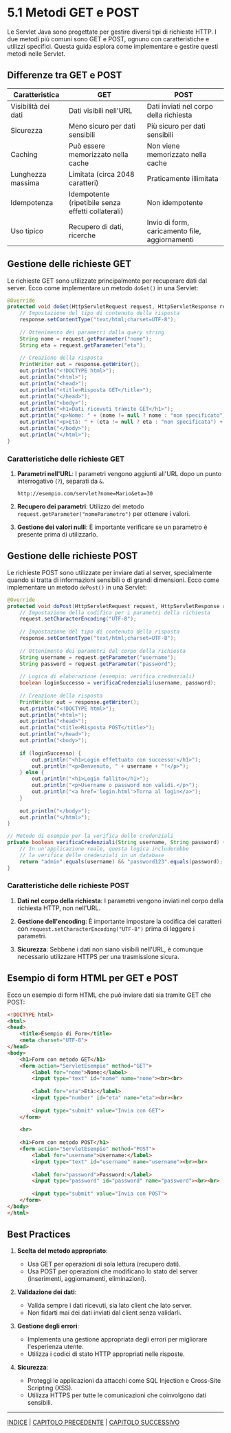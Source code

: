 # 5.1 Metodi GET e POST

Le Servlet Java sono progettate per gestire diversi tipi di richieste HTTP. I due metodi più comuni sono GET e POST, ognuno con caratteristiche e utilizzi specifici. Questa guida esplora come implementare e gestire questi metodi nelle Servlet.

## Differenze tra GET e POST

| Caratteristica | GET | POST |
|----------------|-----|------|
| Visibilità dei dati | Dati visibili nell'URL | Dati inviati nel corpo della richiesta |
| Sicurezza | Meno sicuro per dati sensibili | Più sicuro per dati sensibili |
| Caching | Può essere memorizzato nella cache | Non viene memorizzato nella cache |
| Lunghezza massima | Limitata (circa 2048 caratteri) | Praticamente illimitata |
| Idempotenza | Idempotente (ripetibile senza effetti collaterali) | Non idempotente |
| Uso tipico | Recupero di dati, ricerche | Invio di form, caricamento file, aggiornamenti |

## Gestione delle richieste GET

Le richieste GET sono utilizzate principalmente per recuperare dati dal server. Ecco come implementare un metodo `doGet()` in una Servlet:

```java
@Override
protected void doGet(HttpServletRequest request, HttpServletResponse response) throws ServletException, IOException {
    // Impostazione del tipo di contenuto della risposta
    response.setContentType("text/html;charset=UTF-8");
    
    // Ottenimento dei parametri dalla query string
    String nome = request.getParameter("nome");
    String eta = request.getParameter("eta");
    
    // Creazione della risposta
    PrintWriter out = response.getWriter();
    out.println("<!DOCTYPE html>");
    out.println("<html>");
    out.println("<head>");
    out.println("<title>Risposta GET</title>");
    out.println("</head>");
    out.println("<body>");
    out.println("<h1>Dati ricevuti tramite GET</h1>");
    out.println("<p>Nome: " + (nome != null ? nome : "non specificato") + "</p>");
    out.println("<p>Età: " + (eta != null ? eta : "non specificata") + "</p>");
    out.println("</body>");
    out.println("</html>");
}
```

### Caratteristiche delle richieste GET

1. **Parametri nell'URL**: I parametri vengono aggiunti all'URL dopo un punto interrogativo (`?`), separati da `&`.
   ```
   http://esempio.com/servlet?nome=Mario&eta=30
   ```

2. **Recupero dei parametri**: Utilizzo del metodo `request.getParameter("nomeParametro")` per ottenere i valori.

3. **Gestione dei valori nulli**: È importante verificare se un parametro è presente prima di utilizzarlo.

## Gestione delle richieste POST

Le richieste POST sono utilizzate per inviare dati al server, specialmente quando si tratta di informazioni sensibili o di grandi dimensioni. Ecco come implementare un metodo `doPost()` in una Servlet:

```java
@Override
protected void doPost(HttpServletRequest request, HttpServletResponse response) throws ServletException, IOException {
    // Impostazione della codifica per i parametri della richiesta
    request.setCharacterEncoding("UTF-8");
    
    // Impostazione del tipo di contenuto della risposta
    response.setContentType("text/html;charset=UTF-8");
    
    // Ottenimento dei parametri dal corpo della richiesta
    String username = request.getParameter("username");
    String password = request.getParameter("password");
    
    // Logica di elaborazione (esempio: verifica credenziali)
    boolean loginSuccesso = verificaCredenziali(username, password);
    
    // Creazione della risposta
    PrintWriter out = response.getWriter();
    out.println("<!DOCTYPE html>");
    out.println("<html>");
    out.println("<head>");
    out.println("<title>Risposta POST</title>");
    out.println("</head>");
    out.println("<body>");
    
    if (loginSuccesso) {
        out.println("<h1>Login effettuato con successo!</h1>");
        out.println("<p>Benvenuto, " + username + "!</p>");
    } else {
        out.println("<h1>Login fallito</h1>");
        out.println("<p>Username o password non validi.</p>");
        out.println("<a href='login.html'>Torna al login</a>");
    }
    
    out.println("</body>");
    out.println("</html>");
}

// Metodo di esempio per la verifica delle credenziali
private boolean verificaCredenziali(String username, String password) {
    // In un'applicazione reale, questa logica includerebbe
    // la verifica delle credenziali in un database
    return "admin".equals(username) && "password123".equals(password);
}
```

### Caratteristiche delle richieste POST

1. **Dati nel corpo della richiesta**: I parametri vengono inviati nel corpo della richiesta HTTP, non nell'URL.

2. **Gestione dell'encoding**: È importante impostare la codifica dei caratteri con `request.setCharacterEncoding("UTF-8")` prima di leggere i parametri.

3. **Sicurezza**: Sebbene i dati non siano visibili nell'URL, è comunque necessario utilizzare HTTPS per una trasmissione sicura.

## Esempio di form HTML per GET e POST

Ecco un esempio di form HTML che può inviare dati sia tramite GET che POST:

```html
<!DOCTYPE html>
<html>
<head>
    <title>Esempio di Form</title>
    <meta charset="UTF-8">
</head>
<body>
    <h1>Form con metodo GET</h1>
    <form action="ServletEsempio" method="GET">
        <label for="nome">Nome:</label>
        <input type="text" id="nome" name="nome"><br><br>
        
        <label for="eta">Età:</label>
        <input type="number" id="eta" name="eta"><br><br>
        
        <input type="submit" value="Invia con GET">
    </form>
    
    <hr>
    
    <h1>Form con metodo POST</h1>
    <form action="ServletEsempio" method="POST">
        <label for="username">Username:</label>
        <input type="text" id="username" name="username"><br><br>
        
        <label for="password">Password:</label>
        <input type="password" id="password" name="password"><br><br>
        
        <input type="submit" value="Invia con POST">
    </form>
</body>
</html>
```

## Best Practices

1. **Scelta del metodo appropriato**:
   - Usa GET per operazioni di sola lettura (recupero dati).
   - Usa POST per operazioni che modificano lo stato del server (inserimenti, aggiornamenti, eliminazioni).

2. **Validazione dei dati**:
   - Valida sempre i dati ricevuti, sia lato client che lato server.
   - Non fidarti mai dei dati inviati dal client senza validarli.

3. **Gestione degli errori**:
   - Implementa una gestione appropriata degli errori per migliorare l'esperienza utente.
   - Utilizza i codici di stato HTTP appropriati nelle risposte.

4. **Sicurezza**:
   - Proteggi le applicazioni da attacchi come SQL Injection e Cross-Site Scripting (XSS).
   - Utilizza HTTPS per tutte le comunicazioni che coinvolgono dati sensibili.

---

[INDICE](../README.md) | [CAPITOLO PRECEDENTE](04.4%20Esempio%20pratico%20di%20una%20Servlet.md) | [CAPITOLO SUCCESSIVO](05.2%20Gestione%20dei%20parametri%20delle%20richieste.md)